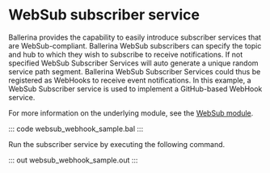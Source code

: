 # WebSub subscriber service

Ballerina provides the capability to easily introduce subscriber services that are WebSub-compliant.
Ballerina WebSub subscribers can specify the topic and hub to which they wish to subscribe to receive notifications. 
If not specified WebSub Subscriber Services will auto generate a unique random service path segment. 
Ballerina WebSub Subscriber Services could thus be registered as WebHooks to receive event notifications.
In this example, a WebSub Subscriber service is used to implement a GitHub-based WebHook service.

For more information on the underlying module, see the [WebSub module](https://docs.central.ballerina.io/ballerina/websub/latest/).

::: code websub_webhook_sample.bal :::

Run the subscriber service by executing the following command.

::: out websub_webhook_sample.out :::

